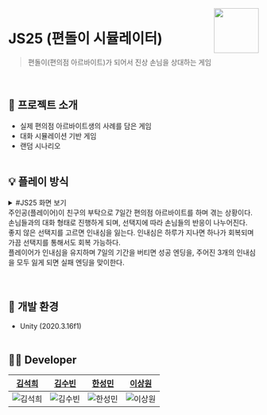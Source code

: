 <a href="https://github.com/TeamOddCS/JS25">
    <img src="https://avatars.githubusercontent.com/u/97233034?s=200&v=4" align="right" height="90" />
</a>


# JS25 (편돌이 시뮬레이터)
> 편돌이(편의점 아르바이트)가 되어서 진상 손님을 상대하는 게임

<br>

## 📢 프로젝트 소개
- 실제 편의점 아르바이트생의 사례를 담은 게임
- 대화 시뮬레이션 기반 게임
- 랜덤 시나리오
<br><br>

## 💡 플레이 방식
<details>
<summary> #JS25 화면 보기 </summary>

</details>
주인공(플레이어)이 친구의 부탁으로 7일간 편의점 아르바이트를 하며 겪는 상황이다.<br>
손님들과의 대화 형태로 진행하게 되며, 선택지에 따라 손님들의 반응이 나누어진다.<br>
좋지 않은 선택지를 고르면 인내심을 잃는다. 인내심은 하루가 지나면 하나가 회복되며 가끔 선택지를 통해서도 회복 가능하다.<br>
플레이어가 인내심을 유지하며 7일의 기간을 버티면 성공 엔딩을, 주어진 3개의 인내심을 모두 잃게 되면 실패 엔딩을 맞이한다.<br>
<br><br>

## 📌 개발 환경
- Unity (2020.3.16f1)
<br><br>

## 👩‍💻 Developer
|                                 <a href="https://github.com/yehang218">김석희</a>                                |                                                      <a href="https://github.com/ksb3458">김수빈</a>                                                       |                                                      <a href="https://github.com/VALHALL4">한성민</a>                                                       |                                 <a href="https://github.com/camilie2">이상원</a>                                 |
| :--------------------------------------------------------------------: | :---------------------------------------------------------------------------------------------------------------: | :---------------------------------------------------------------------------------------------------------------: | :---------------------------------------------------------------------------------------------------------------: |
| ![김석희](https://user-images.githubusercontent.com/69100145/216752333-a03bf85a-5acd-4d27-ac1d-33d302c902c3.png) | ![김수빈](https://user-images.githubusercontent.com/69100145/216752384-cf0a7286-9946-4538-8c16-9d962d72afd0.png) | ![한성민](https://avatars.githubusercontent.com/u/96913624?v=4) | ![이상원](https://avatars.githubusercontent.com/u/97237336?v=4) |
